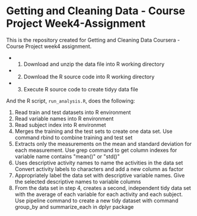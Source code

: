 # Getting and Cleaning Data - Course Project Week4-Assignment

This is the repository created for Getting and Cleaning Data Coursera - Course Project week4 assignment.
* 1. Download and unzip the data file into R working directory
* 2. Download the R source code into R working directory
* 3. Execute R source code to create tidyy data file

And the R script, `run_analysis.R`, does the following:

1. Read train and test datasets into R environment
2. Read variable names into R environment
3. Read subject index into R environmet 
4. Merges the training and the test sets to create one data set.
Use command rbind to combine training and test set
5. Extracts only the measurements on the mean and standard deviation for each measurement.
Use grep command to get column indexes for variable name contains "mean()" or "std()"
6. Uses descriptive activity names to name the activities in the data set
Convert activity labels to characters and add a new column as factor
7. Appropriately label the data set with descriptive variable names.
Give the selected descriptive names to variable columns
8. From the data set in step 4, creates a second, independent tidy data set with the average of each variable for each activity and each subject.
Use pipeline command to create a new tidy dataset with command group_by and summarize_each in dplyr package